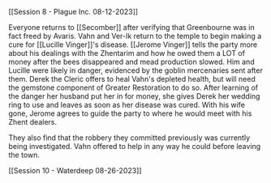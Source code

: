 [[Session 8 - Plague Inc. 08-12-2023]]

Everyone returns to [[Secomber]] after verifying that Greenbourne was in fact freed by Avaris. Vahn and Ver-Ik return to the temple to begin making a cure for [[Lucille Vinger]]'s disease. [[Jerome Vinger]] tells the party more about his dealings with the Zhentarim and how he owed them a LOT of money after the bees disappeared and mead production slowed. Him and Lucille were likely in danger, evidenced by the goblin mercenaries sent after them. Derek the Cleric offers to heal Vahn's depleted health, but will need the gemstone component of Greater Restoration to do so. After learning of the danger her husband put her in for money, she gives Derek her wedding ring to use and leaves as soon as her disease was cured. With his wife gone, Jerome agrees to guide the party to where he would meet with his Zhent dealers.

They also find that the robbery they committed previously was currently being investigated. Vahn offered to help in any way he could before leaving the town.

[[Session 10 - Waterdeep 08-26-2023]]